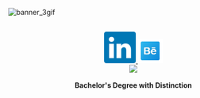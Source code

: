 ![banner_3gif](https://github.com/user-attachments/assets/bd9b0358-5406-4111-b104-f2854f24e246)

<div align="center">
  <br/>
  <a href=”https://www.linkedin.com/in/sargu/">
    <img src="https://github.com/Sargunan1213/Sargunan1213/blob/main/assests/linkedin.svg"/>
  </a>
  <a href=”https://www.behance.net/sargusargu">
    <img src="https://github.com/Sargunan1213/Sargunan1213/blob/main/assests/behance.svg" width="50"/>
  </a>
</div>

<div align="center">
  <img  src="https://readme-components.vercel.app/api?component=experience&company=UniversityOfToronto&textfill=B16D56&fill=EBDDC3"></img>
  <p><strong>Bachelor's Degree with Distinction</strong></p>

</div>
